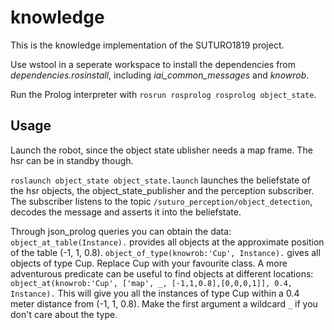# knowledge

This is the knowledge implementation of the SUTURO1819 project.

Use wstool in a seperate workspace to install the dependencies from *dependencies.rosinstall*, including *iai_common_messages* and *knowrob*.

Run the Prolog interpreter with `rosrun rosprolog rosprolog object_state`.

## Usage

Launch the robot, since the object state ublisher needs a map frame. The hsr can be in standby though.

`roslaunch object_state object_state.launch` launches the beliefstate of the hsr objects, the object_state_publisher and the perception subscriber. The subscriber listens to the topic `/suturo_perception/object_detection`, decodes the message and asserts it into the beliefstate.

Through json_prolog queries you can obtain the data:
`object_at_table(Instance).` provides all objects at the approximate position of the table (-1, 1, 0.8).
`object_of_type(knowrob:'Cup', Instance).` gives all objects of type Cup. Replace Cup with your favourite class.
A more adventurous predicate can be useful to find objects at different locations:
`object_at(knowrob:'Cup', ['map', _, [-1,1,0.8],[0,0,0,1]], 0.4, Instance).`
This will give you all the instances of type Cup within a 0.4 meter distance from (-1, 1, 0.8). Make the first argument a wildcard `_` if you don't care about the type.
